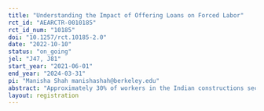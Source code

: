 ```yaml
---
title: "Understanding the Impact of Offering Loans on Forced Labor"
rct_id: "AEARCTR-0010185"
rct_id_num: "10185"
doi: "10.1257/rct.10185-2.0"
date: "2022-10-10"
status: "on_going"
jel: "J47, J81"
start_year: "2021-06-01"
end_year: "2024-03-31"
pi: "Manisha Shah manishashah@berkeley.edu"
abstract: "Approximately 30% of workers in the Indian constructions sector report some form of forced labor risk (Global Fund to End Modern-day Slavery, 2021). Micro-contractors (MCs) are often the first point of contact for workers on a construction site and play a major role in determining their working conditions. They have direct influence over forced labor indicators, such as workers' freedom of movement at work, their debt to their employer, the payment of their wages, work hours, overtime, and others. However, MCs themselves also face a host of challenges in their daily operations, such as delayed payments from builders, limited access to low-cost working capital, inconsistent work orders, informal business management, and problems in sourcing and retaining workers. This study randomizes MCs into an experimental group (180 MCs) that is given access to low-cost loans, and a control group (70 MCs) without access. We measure the impact of access to loans on forced labor indicators in the workers under these MCs."
layout: registration
---
```


